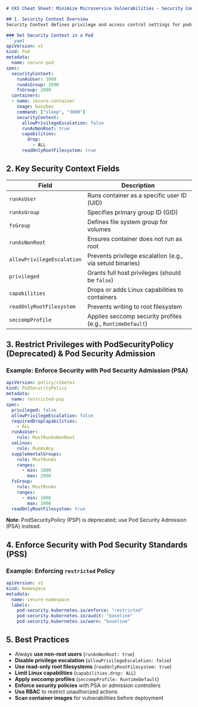 ```markdown
# CKS Cheat Sheet: Minimize Microservice Vulnerabilities - Security Context

## 1. Security Context Overview
Security Context defines privilege and access control settings for pods or containers in Kubernetes.

### Set Security Context in a Pod
```yaml
apiVersion: v1
kind: Pod
metadata:
  name: secure-pod
spec:
  securityContext:
    runAsUser: 1000
    runAsGroup: 3000
    fsGroup: 2000
  containers:
  - name: secure-container
    image: busybox
    command: ["sleep", "3600"]
    securityContext:
      allowPrivilegeEscalation: false
      runAsNonRoot: true
      capabilities:
        drop:
          - ALL
      readOnlyRootFilesystem: true
```

## 2. Key Security Context Fields

| Field | Description |
|-------|-------------|
| `runAsUser` | Runs container as a specific user ID (UID) |
| `runAsGroup` | Specifies primary group ID (GID) |
| `fsGroup` | Defines file system group for volumes |
| `runAsNonRoot` | Ensures container does not run as root |
| `allowPrivilegeEscalation` | Prevents privilege escalation (e.g., via setuid binaries) |
| `privileged` | Grants full host privileges (should be `false`) |
| `capabilities` | Drops or adds Linux capabilities to containers |
| `readOnlyRootFilesystem` | Prevents writing to root filesystem |
| `seccompProfile` | Applies seccomp security profiles (e.g., `RuntimeDefault`) |

## 3. Restrict Privileges with PodSecurityPolicy (Deprecated) & Pod Security Admission

### Example: Enforce Security with Pod Security Admission (PSA)
```yaml
apiVersion: policy/v1beta1
kind: PodSecurityPolicy
metadata:
  name: restricted-psp
spec:
  privileged: false
  allowPrivilegeEscalation: false
  requiredDropCapabilities:
    - ALL
  runAsUser:
    rule: MustRunAsNonRoot
  seLinux:
    rule: RunAsAny
  supplementalGroups:
    rule: MustRunAs
    ranges:
      - min: 1000
        max: 2000
  fsGroup:
    rule: MustRunAs
    ranges:
      - min: 1000
        max: 2000
  readOnlyRootFilesystem: true
```

**Note**: PodSecurityPolicy (PSP) is deprecated; use Pod Security Admission (PSA) instead.

## 4. Enforce Security with Pod Security Standards (PSS)

### Example: Enforcing `restricted` Policy
```yaml
apiVersion: v1
kind: Namespace
metadata:
  name: secure-namespace
  labels:
    pod-security.kubernetes.io/enforce: "restricted"
    pod-security.kubernetes.io/audit: "baseline"
    pod-security.kubernetes.io/warn: "baseline"
```

## 5. Best Practices
- Always **use non-root users** (`runAsNonRoot: true`)
- **Disable privilege escalation** (`allowPrivilegeEscalation: false`)
- **Use read-only root filesystems** (`readOnlyRootFilesystem: true`)
- **Limit Linux capabilities** (`capabilities.drop: ALL`)
- **Apply seccomp profiles** (`seccompProfile: RuntimeDefault`)
- **Enforce security policies** with PSA or admission controllers
- **Use RBAC** to restrict unauthorized actions
- **Scan container images** for vulnerabilities before deployment
```

